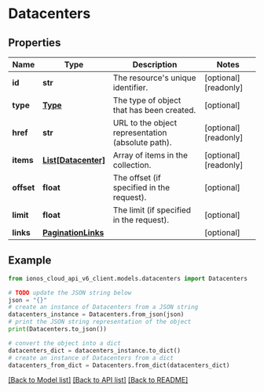 # Datacenters


## Properties

Name | Type | Description | Notes
------------ | ------------- | ------------- | -------------
**id** | **str** | The resource&#39;s unique identifier. | [optional] [readonly] 
**type** | [**Type**](Type.md) | The type of object that has been created. | [optional] 
**href** | **str** | URL to the object representation (absolute path). | [optional] [readonly] 
**items** | [**List[Datacenter]**](Datacenter.md) | Array of items in the collection. | [optional] [readonly] 
**offset** | **float** | The offset (if specified in the request). | [optional] 
**limit** | **float** | The limit (if specified in the request). | [optional] 
**links** | [**PaginationLinks**](PaginationLinks.md) |  | [optional] 

## Example

```python
from ionos_cloud_api_v6_client.models.datacenters import Datacenters

# TODO update the JSON string below
json = "{}"
# create an instance of Datacenters from a JSON string
datacenters_instance = Datacenters.from_json(json)
# print the JSON string representation of the object
print(Datacenters.to_json())

# convert the object into a dict
datacenters_dict = datacenters_instance.to_dict()
# create an instance of Datacenters from a dict
datacenters_from_dict = Datacenters.from_dict(datacenters_dict)
```
[[Back to Model list]](../README.md#documentation-for-models) [[Back to API list]](../README.md#documentation-for-api-endpoints) [[Back to README]](../README.md)


